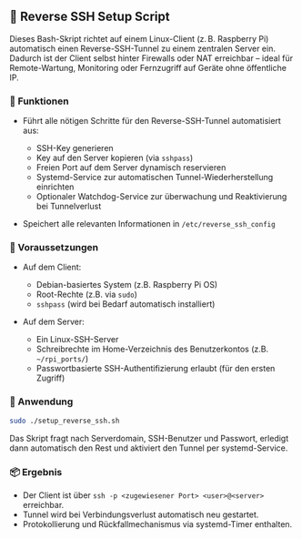 ## 🔁 Reverse SSH Setup Script

Dieses Bash-Skript richtet auf einem Linux-Client (z. B. Raspberry Pi) automatisch einen Reverse-SSH-Tunnel zu einem zentralen Server ein. Dadurch ist der Client selbst hinter Firewalls oder NAT erreichbar – ideal für Remote-Wartung, Monitoring oder Fernzugriff auf Geräte ohne öffentliche IP.

### 🔧 Funktionen

* Führt alle nötigen Schritte für den Reverse-SSH-Tunnel automatisiert aus:

  * SSH-Key generieren
  * Key auf den Server kopieren (via `sshpass`)
  * Freien Port auf dem Server dynamisch reservieren
  * Systemd-Service zur automatischen Tunnel-Wiederherstellung einrichten
  * Optionaler Watchdog-Service zur überwachung und Reaktivierung bei Tunnelverlust
* Speichert alle relevanten Informationen in `/etc/reverse_ssh_config`

### 💠 Voraussetzungen

* Auf dem Client:

  * Debian-basiertes System (z.B. Raspberry Pi OS)
  * Root-Rechte (z.B. via `sudo`)
  * `sshpass` (wird bei Bedarf automatisch installiert)
* Auf dem Server:

  * Ein Linux-SSH-Server
  * Schreibrechte im Home-Verzeichnis des Benutzerkontos (z.B. `~/rpi_ports/`)
  * Passwortbasierte SSH-Authentifizierung erlaubt (für den ersten Zugriff)

### 🚀 Anwendung

```bash
sudo ./setup_reverse_ssh.sh
```

Das Skript fragt nach Serverdomain, SSH-Benutzer und Passwort, erledigt dann automatisch den Rest und aktiviert den Tunnel per systemd-Service.

### 📦 Ergebnis

* Der Client ist über `ssh -p <zugewiesener Port> <user>@<server>` erreichbar.
* Tunnel wird bei Verbindungsverlust automatisch neu gestartet.
* Protokollierung und Rückfallmechanismus via systemd-Timer enthalten.
